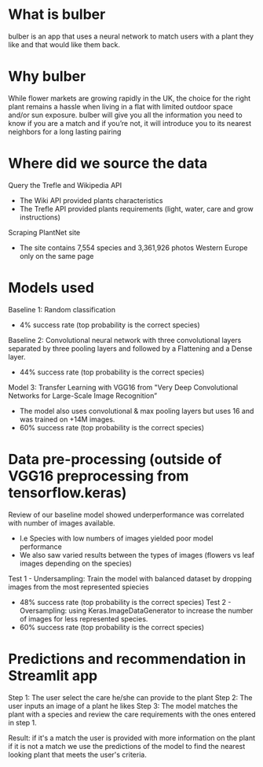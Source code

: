 # What is bulber

bulber is an app that uses a neural network to match users with a plant they like and that would like them back.

# Why bulber

While flower markets are growing rapidly in the UK, the choice for the right plant remains a hassle when living in a flat with limited outdoor space and/or sun exposure.
bulber will give you all the information you need to know if you are a match and if you’re not, it will introduce you to its nearest neighbors for a long lasting pairing

# Where did we source the data

Query the Trefle and Wikipedia API
- The Wiki API provided plants characteristics
- The Trefle API provided plants requirements (light, water, care and grow instructions)

Scraping PlantNet site
- The site contains 7,554 species and 3,361,926 photos Western Europe only on the same page

# Models used

Baseline 1: Random classification
- 4% success rate (top probability is the correct species)

Baseline 2: Convolutional neural network with three convolutional layers separated by three pooling layers and followed by a Flattening and a Dense layer.
- 44% success rate (top probability is the correct species)

Model 3: Transfer Learning with VGG16 from "Very Deep Convolutional Networks for Large-Scale Image Recognition”
- The model also uses convolutional & max pooling layers but uses 16 and was trained on +14M images.
- 60% success rate (top probability is the correct species)

# Data pre-processing (outside of VGG16 preprocessing from tensorflow.keras)

Review of our baseline model showed underperformance was correlated with number of images available.
- I.e Species with low numbers of images yielded poor model performance
- We also saw varied results between the types of images (flowers vs leaf images depending on the species)

Test 1 - Undersampling: Train the model with balanced dataset by dropping images from the most represented spiecies
- 48% success rate (top probability is the correct species)
Test 2 - Oversampling: using Keras.ImageDataGenerator to increase the number of images for less represented species.
- 60% success rate (top probability is the correct species)

# Predictions and recommendation in Streamlit app

Step 1: The user select the care he/she can provide to the plant
Step 2: The user inputs an image of a plant he likes
Step 3: The model matches the plant with a species and review the care requirements with the ones entered in step 1.

Result:
if it's a match the user is provided with more information on the plant
if it is not a match we use the predictions of the model to find the nearest looking plant that meets the user's criteria.
